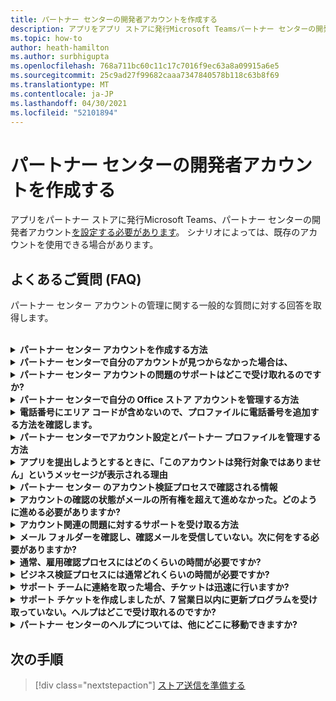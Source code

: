 ```yaml
---
title: パートナー センターの開発者アカウントを作成する
description: アプリをアプリ ストアに発行Microsoft Teamsパートナー センターの開発者アカウントが必要です。
ms.topic: how-to
author: heath-hamilton
ms.author: surbhigupta
ms.openlocfilehash: 768a711bc60c11c17c7016f9ec63a8a09915a6e5
ms.sourcegitcommit: 25c9ad27f99682caaa7347840578b118c63b8f69
ms.translationtype: MT
ms.contentlocale: ja-JP
ms.lasthandoff: 04/30/2021
ms.locfileid: "52101894"
---
```

# <a name="create-a-partner-center-developer-account"></a>パートナー センターの開発者アカウントを作成する

アプリをパートナー ストアに発行Microsoft Teams、パートナー センターの開発者アカウント[を設定する必要があります](https://docs.microsoft.com/office/dev/store/open-a-developer-account)。 シナリオによっては、既存のアカウントを使用できる場合があります。

## <a name="faq"></a>よくあるご質問 (FAQ)

パートナー センター アカウントの管理に関する一般的な質問に対する回答を取得します。

<br>

<details>

<summary><b>パートナー センター アカウントを作成する方法</b></summary>

パートナー センター アカウントは、次のいずれかの方法で作成できます。

* パートナー センターを使い、Microsoft ネットワーク アカウントを持ってない場合は、[パートナー センターの登録] ページ [を使用してアカウントを作成します](/office/dev/store/open-a-developer-account#create-an-account-using-the-partner-center-enrollment-page)。
* 既に Microsoft パートナー ネットワークに登録している場合は、既存の Microsoft パートナー センターの登録を使用して、パートナー センターから直接アカウント [を作成します](/office/dev/store/open-a-developer-account#create-an-account-using-an-existing-partner-center-enrollment)。

<br>

</details>

<details>

<summary><b>パートナー センターで自分のアカウントが見つからなかった場合は、</b></summary>

パートナー センターの [サポート チケットを開き、](https://partner.microsoft.com/support/v2/?stage=1) 次の項目を選択します。

| メニュー | オプション |
| -------   | -------  |
|カテゴリ| 商用マーケットプレース|
| トピック | 一般的な Marketplace のヘルプと使い方に関する質問 |
| サブトピック| Office アドイン |

<br>

</details>

<details>

<summary><b>パートナー センター アカウントの問題のサポートはどこで受け取れるのですか?</b></summary>

発行元 [のサポート ページにアクセスして](https://aka.ms/marketplacepublishersupport) 、問題を検索します。 ガイダンスが役に立たなかった場合は、パートナー センターの [サポート チケットを作成します](/azure/marketplace/partner-center-portal/support#how-to-open-a-support-ticket)。

<br>

</details>

<details>

<summary><b>パートナー センターで自分の Office ストア アカウントを管理する方法</b></summary>

詳細については [、「パートナー センターを通じてアカウントを管理する」](/office/dev/store/manage-account-settings-and-profile) を参照してください。

<br>

</details>

<details>

<summary><b>電話番号にエリア コードが含めないので、プロファイルに電話番号を追加する方法を確認します。</b></summary>

電話番号には、国コード、地域コード、電話番号の 3 つの部分があります。 電話番号にエリア コードが含されていない場合は、2 番目のボックスを空のままにして、3 番目のボックスに入力します。

<br>

</details>

<details>

<summary><b>パートナー センターでアカウント設定とパートナー プロファイルを管理する方法</b></summary>

詳細については [、「アカウント設定とプロファイル情報の管理」](/windows/uwp/publish/manage-account-settings-and-profile#additional-settings-and-info) を参照してください。

<br>

</details>

<details>

<summary><b>アプリを提出しようとするときに、「このアカウントは発行対象ではありません」というメッセージが表示される理由</b></summary>

アカウント検証の状態が保留中のため、この [エラー メッセージを](/partner-center/verification-responses) 受け取った。 パートナー センター ダッシュボードで状態を確認 [します](https://partner.microsoft.com/dashboard)。 [アカウント]**設定** アイコンを選択し、[開発者設定] >**アカウント>選択します**。

![パートナー センターの検証状態](~/assets/images/partner-center-verification-status.png)

<br>

</details>

<details>

<summary><b>パートナー センター のアカウント検証プロセスで確認される情報</b></summary>

検証領域は、電子メールの所有権 **、雇用、** およびビジネスの **3****つがあります**。 詳細については、「確認済み [」と「応答方法」を参照してください](/partner-center/verification-responses#what-is-verified-and-how-to-respond)。

プライマリ連絡先、グローバル管理者、またはアカウント管理者の場合は、確認の状態を監視し、プロファイル ページの進行状況を追跡できます。

検証プロセスが完了すると、プロファイル ページの登録の状態が保留中から *承認済みに**変わります*。 プライマリ連絡先は、数営業日以内に Microsoft から電子メールを受信します。

<br>

</details>

<details>

<summary><b>アカウントの確認の状態がメールの所有権を超えて進めなかった。どのように進める必要がありますか?</b></summary>

電子メール **所有権の検証** プロセス中に、確認メールがプライマリ連絡先に送信されます。 メインの連絡先の受信トレイで、[必要な maccount@microsoft.com] という件名のメールを確認します **。Microsoft** でメール アカウントを確認し、電子メールの検証プロセスを完了します。 確認メールは、パートナー センター のアカウント設定に記載されているアドレスに送信されます。

電子メールの検証プロセスについては、次の情報を覚えておいてください。

* 電子メール検証リンクは 7 日間のみ有効です。
* パートナー プロファイル ページにアクセスし、[確認メールの再送信] リンクを選択すると、電子メールの再送信 **を要求** できます。
* メールを確実に受信するには、安全なドメイン microsoft.com **リストを** 作成し、迷惑メール フォルダーを確認します。

<br>

</details>

<details>

<summary><b>アカウント関連の問題に対するサポートを受け取る方法</b></summary>

詳細 [については、「パートナー センターの商用マーケットプレース プログラムのサポート」を](/azure/marketplace/partner-center-portal/support) 参照してください。

<br>

</details>

<details>

<summary><b>メール フォルダーを確認し、確認メールを受信していない。次に何をする必要がありますか?</b></summary>

以下の操作を試してください。

* 迷惑メールフォルダーまたはスパム フォルダーを確認します。
* ブラウザー キャッシュをクリアし、パートナー センター アカウント ダッシュボードに移動し、[検証メールの再送信 **] を選択します**。
* 別のブラウザーから **[再送信確認メール** ] リンクにアクセスしてみてください。
* IT 部門と一緒に作業して、確認メールが電子メール サーバーによってブロックされていないことを確認します。
* サーバーのスパム フィルターを調整して、サーバーからのすべてのメールを許可または **maccount@microsoft.com。**

<br>

</details>

<details>

<summary><b>通常、雇用確認プロセスにはどのくらいの時間が必要ですか?</b></summary>

提出された詳細が正しい場合、雇用確認プロセスの完了には約 2 時間かかります。

<br>

</details>

<details>

<summary><b>ビジネス検証プロセスには通常どれくらいの時間が必要ですか?</b></summary>

必要なすべてのドキュメントが提出された場合、ビジネス検証の完了には 1 日から 2 営業日かかります。

<br>

</details>

<details>

<summary><b>サポート チームに連絡を取った場合、チケットは迅速に行いますか?</b></summary>

サポート チケットは 1 週間で解決されます。 サポート チケットの作成時に指定したメールに送信された更新プログラムを確認します。

<br>

</details>

<details>

<summary><b>サポート チケットを作成しましたが、7 営業日以内に更新プログラムを受け取っていない。ヘルプはどこで受け取れるのですか?</b></summary>

次の詳細を含む <a href="mailto:teamsubm@microsoft.com">teamsubm@microsoft.com</a> メールを送信します。

* **件名 :** パートナー センター アカウントの問題 *<your app name>*
* **メール本文**:
    * サポート チケット番号
    * 販売者 ID
    * 問題のスクリーンショット (可能な場合)

<br>

</details>

<details>

<summary><b>パートナー センターのヘルプについては、他にどこに移動できますか?</b></summary>

次のリソースも支援できます。

* [Microsoft 365申請に関する FAQ](/office/dev/store/appsource-submission-faq)
* [商用マーケットプレースのドキュメント](/azure/marketplace/)

<br>

</details>

## <a name="next-step"></a>次の手順

> [!div class="nextstepaction"]
> [ストア送信を準備する](~/concepts/deploy-and-publish/appsource/prepare/submission-checklist.md)
